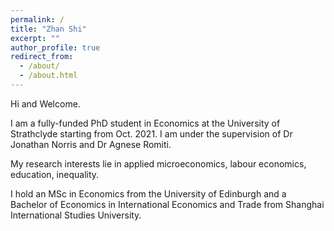 ```yaml
---
permalink: /
title: "Zhan Shi"
excerpt: ""
author_profile: true
redirect_from: 
  - /about/
  - /about.html
---
```


Hi and Welcome. 

I am a fully-funded PhD student in Economics at the University of Strathclyde starting from Oct. 2021. I am under the supervision of Dr Jonathan Norris and Dr Agnese Romiti.

My research interests lie in applied microeconomics, labour economics, education, inequality. 

I hold an MSc in Economics from the University of Edinburgh and a Bachelor of Economics in International Economics and Trade from Shanghai International Studies University.
